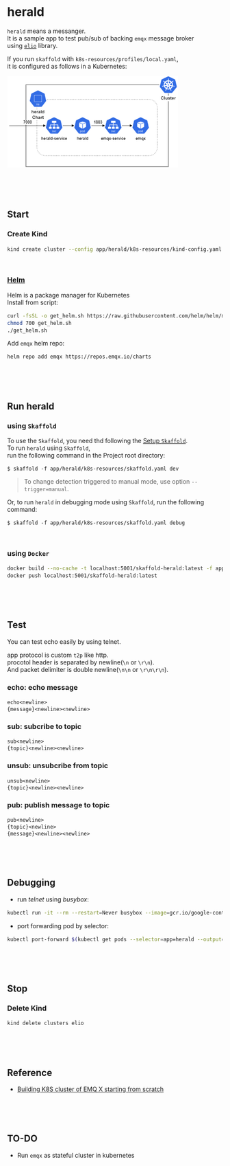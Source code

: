 # herald
`herald` means a messanger.  
It is a sample app to test pub/sub of backing `emqx` message broker  
using [`elio`](https://github.com/cppis/elio) library.  

If you run `skaffold` with `k8s-resources/profiles/local.yaml`,  
it is configured as follows in a Kubernetes:  

![docs/images/herald.skaffold.png](https://github.com/cppis/elio/blob/dev/docs/images/herald.skaffold.config.png?raw=true)  

<br/><br/><br/>

## Start  
### Create Kind  
```bash
kind create cluster --config app/herald/k8s-resources/kind-config.yaml --name elio
```

<br/>

### [Helm](https://helm.sh/)  
Helm is a package manager for Kubernetes  
Install from script:  
```bash
curl -fsSL -o get_helm.sh https://raw.githubusercontent.com/helm/helm/main/scripts/get-helm-3
chmod 700 get_helm.sh
./get_helm.sh
```

Add `emqx` helm repo:  
```bash
helm repo add emqx https://repos.emqx.io/charts
```

<br/><br/><br/>

## Run herald  
### using `Skaffold`  
To use the `Skaffold`, you need thd following the [Setup `Skaffold`](#setup-skaffold).  
To run `herald` using `Skaffold`,  
run the following command in the Project root directory:  
```shell
$ skaffold -f app/herald/k8s-resources/skaffold.yaml dev
```

> To change detection triggered to manual mode, use option `--trigger=manual`.  

Or, to run `herald` in debugging mode using `Skaffold`, run the following command:  
```shell
$ skaffold -f app/herald/k8s-resources/skaffold.yaml debug
```

<br/>

### using `Docker`  
```bash
docker build --no-cache -t localhost:5001/skaffold-herald:latest -f app/herald/k8s-resources/Dockerfile .
docker push localhost:5001/skaffold-herald:latest
```

<br/><br/><br/>

## Test  
You can test echo easily by using telnet.  

app protocol is custom `t2p` like http.  
procotol header is separated by newline(`\n` or `\r\n`).  
And packet delimiter is double newline(`\n\n` or `\r\n\r\n`).

### echo: echo message    
  ```
  echo<newline>
  {message}<newline><newline>
  ```
### sub: subcribe to topic    
  ```
  sub<newline>
  {topic}<newline><newline>
  ```
### unsub: unsubcribe from topic  
  ```
  unsub<newline>
  {topic}<newline><newline>
  ```
### pub: publish message to topic  
  ```
  pub<newline>
  {topic}<newline>
  {message}<newline><newline>
  ```

<br/><br/><br/>

## Debugging  

* run _telnet_ using _busybox_:

```bash
kubectl run -it --rm --restart=Never busybox --image=gcr.io/google-containers/busybox -- sh
```

* port forwarding pod by selector:
 
```bash
kubectl port-forward $(kubectl get pods --selector=app=herald --output=jsonpath={.items..metadata.name}) 7000:7000
```

<br/><br/><br/>

## Stop  
### Delete Kind  
```bash
kind delete clusters elio
```

<br/><br/><br/>

## Reference  
* [Building K8S cluster of EMQ X starting from scratch](https://www.emqx.com/en/blog/emqx-mqtt-broker-k8s-cluster)  


<br/><br/><br/>

## TO-DO  
* Run `emqx` as stateful cluster in kubernetes  
